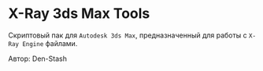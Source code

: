 # X-Ray 3ds Max Tools

Скриптовый пак для `Autodesk 3ds Max`, предназначенный для работы с `X-Ray Engine` файлами.

Автор: Den-Stash
